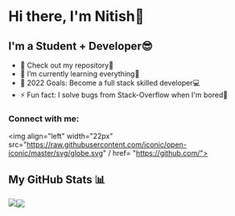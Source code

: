# Hi there, I'm Nitish👋 

## I'm a Student + Developer😎

- 🔭 Check out my repository🤗
- 🌱 I’m currently learning everything🥇
- 🥅 2022 Goals: Become a full stack skilled developer💻
- ⚡ Fun fact: I solve bugs from Stack-Overflow when I'm bored👾

### Connect with me:

 <img align="left" width="22px" src="https://raw.githubusercontent.com/iconic/open-iconic/master/svg/globe.svg" / href= "https://github.com/">


## My GitHub Stats 📊
<a href="https://github.com/nitishramaraj/github-readme-stats">
  <img align="left" src="https://github-readme-stats.vercel.app/api?username=nitishramaraj&count_private=true&show_icons=true&theme=radical" />
</a>
<a href="https://github.com/nitishramaraj/convoychat">
  <img align="center" src="https://github-readme-stats.vercel.app/api/top-langs/?username=nitishramaraj" />
</a>
